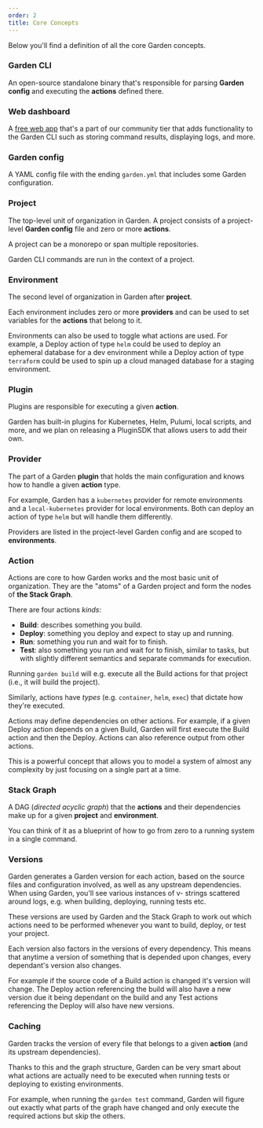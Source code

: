 ```yaml
---
order: 2
title: Core Concepts
---
```


Below you'll find a definition of all the core Garden concepts.

### Garden CLI
An open-source standalone binary that's responsible for parsing **Garden config** and executing the **actions** defined there.

### Web dashboard
A [free web app](https://app.garden.io) that's a part of our community tier that adds functionality to the Garden CLI such as storing command results, displaying logs, and more.

### Garden config
A YAML config file with the ending `garden.yml` that includes some Garden configuration.

### Project
The top-level unit of organization in Garden. A project consists of a project-level **Garden config** file and zero or more **actions**.

A project can be a monorepo or span multiple repositories.

Garden CLI commands are run in the context of a project.

### Environment
The second level of organization in Garden after **project**.

Each environment includes zero or more **providers** and can be used to set variables for the **actions** that belong to it.

Environments can also be used to toggle what actions are used. For example, a Deploy action of type `helm` could be used to deploy an ephemeral database for a dev environment while a Deploy action of type `terraform` could be used to spin up a cloud managed database for a staging environment.

### Plugin
Plugins are responsible for executing a given **action**.

Garden has built-in plugins for Kubernetes, Helm, Pulumi, local scripts, and more, and we plan on releasing a PluginSDK that allows users to add their own.

### Provider
The part of a Garden **plugin** that holds the main configuration and knows how to handle a given **action** type.

For example, Garden has a `kubernetes` provider for remote environments and a `local-kubernetes` provider for local environments. Both can deploy an action of type `helm` but will handle them differently.

Providers are listed in the project-level Garden config and are scoped to **environments**.

### Action
Actions are core to how Garden works and the most basic unit of organization. They are the "atoms" of a Garden project and form the nodes of **the Stack Graph**.

There are four actions _kinds_:
- **Build**: describes something you build.
- **Deploy**: something you deploy and expect to stay up and running.
- **Run**: something you run and wait for to finish.
- **Test**: also something you run and wait for to finish, similar to tasks, but with slightly different semantics and separate commands for execution.

Running `garden build` will e.g. execute all the Build actions for that project (i.e., it will build the project).

Similarly, actions have _types_ (e.g. `container`, `helm`, `exec`) that dictate how they're executed.

Actions may define dependencies on other actions. For example, if a given Deploy action depends on a given Build, Garden will first execute the Build action and then the Deploy. Actions can also reference output from other actions.

This is a powerful concept that allows you to model a system of almost any complexity by just focusing on a single part at a time.

### Stack Graph
A DAG (_directed acyclic graph_) that the **actions** and their dependencies make up for a given **project** and **environment**.

You can think of it as a blueprint of how to go from zero to a running system in a single command.

### Versions
Garden generates a Garden version for each action, based on the source files and configuration involved, as well as any upstream dependencies. When using Garden, you'll see various instances of v-<some hash> strings scattered around logs, e.g. when building, deploying, running tests etc.

These versions are used by Garden and the Stack Graph to work out which actions need to be performed whenever you want to build, deploy, or test your project.

Each version also factors in the versions of every dependency. This means that anytime a version of something that is depended upon changes, every dependant's version also changes.

For example if the source code of a Build action is changed it's version will change. The Deploy action referencing the build will also have a new version due it being dependant on the build and any Test actions referencing the Deploy will also have new versions.

### Caching
Garden tracks the version of every file that belongs to a given **action** (and its upstream dependencies).

Thanks to this and the graph structure, Garden can be very smart about what actions are actually need to be executed when running tests or deploying to existing environments.

For example, when running the `garden test` command, Garden will figure out exactly what parts of the graph have changed and only execute the required actions but skip the others.
